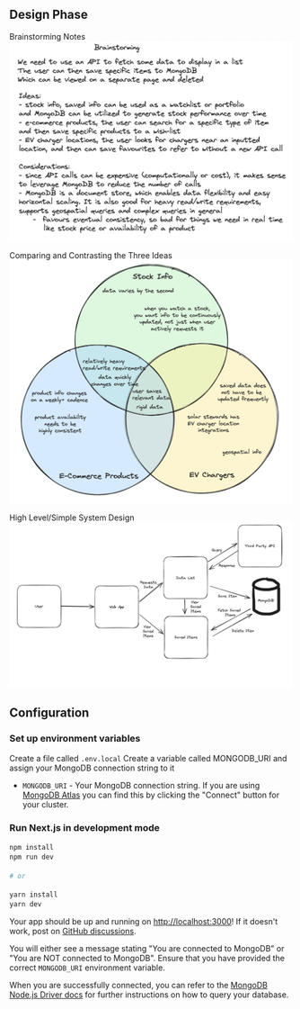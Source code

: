 ## Design Phase

Brainstorming Notes
![Brainstorming Notes](/images/Brainstorming.png)

Comparing and Contrasting the Three Ideas
![Venn Diagram of Ideas](/images/VennDiagram.png)

High Level/Simple System Design
![Diagram of Simple System Design](/images/HighLevelSystemDesign.png)

## Configuration

### Set up environment variables

Create a file called `.env.local`
Create a variable called MONGODB_URI and assign your MongoDB connection string to it

- `MONGODB_URI` - Your MongoDB connection string. If you are using [MongoDB Atlas](https://mongodb.com/atlas) you can find this by clicking the "Connect" button for your cluster.

### Run Next.js in development mode

```bash
npm install
npm run dev

# or

yarn install
yarn dev
```

Your app should be up and running on [http://localhost:3000](http://localhost:3000)! If it doesn't work, post on [GitHub discussions](https://github.com/vercel/next.js/discussions).

You will either see a message stating "You are connected to MongoDB" or "You are NOT connected to MongoDB". Ensure that you have provided the correct `MONGODB_URI` environment variable.

When you are successfully connected, you can refer to the [MongoDB Node.js Driver docs](https://mongodb.github.io/node-mongodb-native/3.4/tutorials/collections/) for further instructions on how to query your database.

